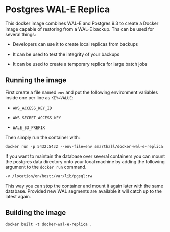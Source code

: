 # Postgres WAL-E Replica

This docker image combines WAL-E and Postgres 9.3 to create a Docker image
capable of restoring from a WAL-E backup. Ths can be used for several things:

* Developers can use it to create local replicas from backups

* It can be used to test the integrity of your backups

* It can be used to create a temporary replica for large batch jobs

## Running the image

First create a file named `env` and put the following environment variables
inside one per line as `KEY=VALUE`:

* `AWS_ACCESS_KEY_ID`

* `AWS_SECRET_ACCESS_KEY`

* `WALE_S3_PREFIX`

Then simply run the container with:

    docker run -p 5432:5432 --env-file=env smarthall/docker-wal-e-replica

If you want to maintain the database over several containers you can mount the
postgres data directory onto your local machine by adding the following
argument to the `docker run` command.

    -v /location/on/host:/var/lib/pgsql:rw

This way you can stop the container and mount it again later with the same
database. Provided new WAL segments are available it will catch up to the
latest again.

## Building the image

    docker built -t docker-wal-e-replica .


